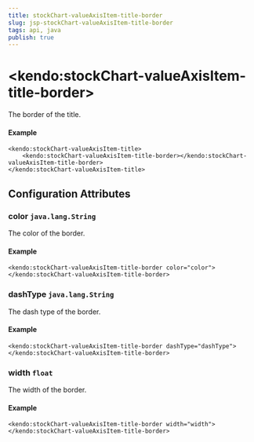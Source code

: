 ```yaml
---
title: stockChart-valueAxisItem-title-border
slug: jsp-stockChart-valueAxisItem-title-border
tags: api, java
publish: true
---
```


# \<kendo:stockChart-valueAxisItem-title-border\>

The border of the title.

#### Example
    <kendo:stockChart-valueAxisItem-title>
        <kendo:stockChart-valueAxisItem-title-border></kendo:stockChart-valueAxisItem-title-border>
    </kendo:stockChart-valueAxisItem-title>

## Configuration Attributes

### color `java.lang.String`

The color of the border.

#### Example
    <kendo:stockChart-valueAxisItem-title-border color="color">
    </kendo:stockChart-valueAxisItem-title-border>

### dashType `java.lang.String`

The dash type of the border.

#### Example
    <kendo:stockChart-valueAxisItem-title-border dashType="dashType">
    </kendo:stockChart-valueAxisItem-title-border>

### width `float`

The width of the border.

#### Example
    <kendo:stockChart-valueAxisItem-title-border width="width">
    </kendo:stockChart-valueAxisItem-title-border>

